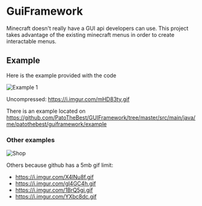 # GuiFramework

Minecraft doesn't really have a GUI api developers can use. This project takes advantage of the existing minecraft menus in order to create interactable menus.

## Example

Here is the example provided with the code

![Example 1](https://i.imgur.com/QDo474x.gif)

Uncompressed: https://i.imgur.com/mHD83ty.gif

There is an example located on https://github.com/PatoTheBest/GUIFramework/tree/master/src/main/java/me/patothebest/guiframework/example

### Other examples

![Shop](https://i.imgur.com/7eqIuwM.gif)

Others because github has a 5mb gif limit:
* https://i.imgur.com/X4lNu8f.gif
* https://i.imgur.com/gl4GC4h.gif
* https://i.imgur.com/1BrQ5gi.gif
* https://i.imgur.com/YXbc8dc.gif